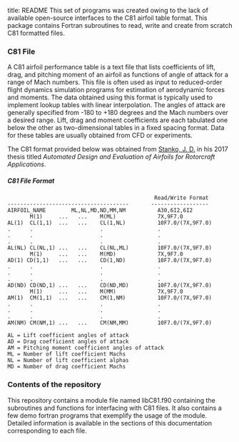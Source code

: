 title: README
This set of programs was created owing to the lack of available open-source interfaces to the C81 airfoil table format. This package contains Fortran subroutines to read, write and create from scratch C81 formatted files.

### C81 File
A C81 airfoil performance table is a text file that lists coefficients of lift, drag, and pitching moment of an airfoil as functions of angle of attack for a range of Mach numbers. This file is often used as input to reduced-order flight dynamics simulation programs for estimation of aerodynamic forces and moments. The data obtained using this format is typically used to implement lookup tables with linear interpolation. The angles of attack are generally specified from -180 to +180 degrees and the Mach numbers over a desired range. Lift, drag and moment coefficients are each tabulated one below the other as two-dimensional tables in a fixed spacing format. Data for these tables are usually obtained from CFD or experiments.

The C81 format provided below was obtained from [Stanko, J. D.](https://etda.libraries.psu.edu/catalog/14464jds5668) in his 2017 thesis titled _Automated Design and Evaluation of Airfoils for Rotorcraft Applications_.


##### C81 File Format
```
                                              Read/Write Format
--------------------------------------       ------------------
AIRFOIL_NAME        ML,NL,MD,ND,MM,NM          A30,6I2,6I2 
       M(1)     ...   ...    M(ML)             7X,9F7.0 
AL(1)  CL(1,1)  ...   ...    CL(1,NL)          10F7.0/(7X,9F7.0) 
.      .                     .                 .
.      .                     .                 .
.      .                     .                 .
AL(NL) CL(NL,1) ...   ...    CL(NL,ML)         10F7.0/(7X,9F7.0) 
       M(1)     ...   ...    M(MD)             7X,9F7.0 
AD(1) CD(1,1)   ...   ...    CD(1,ND)          10F7.0/(7X,9F7.0) 
.      .                     .                 .
.      .                     .                 .
.      .                     .                 .
AD(ND) CD(ND,1) ...   ...    CD(ND,MD)         10F7.0/(7X,9F7.0) 
       M(1)     ...   ...    M(MM)             7X,9F7.0 
AM(1)  CM(1,1)  ...   ...    CM(1,NM)          10F7.0/(7X,9F7.0) 
.      .                     .                 .
.      .                     .                 .
.      .                     .                 .
AM(NM) CM(NM,1) ...   ...    CM(NM,MM)         10F7.0/(7X,9F7.0) 

AL = Lift coefficient angles of attack 
AD = Drag coefficient angles of attack 
AM = Pitching moment coefficient angles of attack 
ML = Number of lift coefficient Machs 
NL = Number of lift coefficient alphas 
MD = Number of drag coefficient Machs 
```

### Contents of the repository
This repository contains a module file named libC81.f90 containing the subroutines and functions for interfacing with C81 files. It also contains a few demo fortran programs that exemplify the usage of the module. Detailed information is available in the sections of this documentation corresponding to each file.
